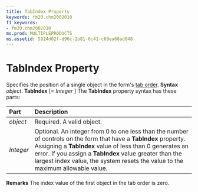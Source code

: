```yaml
---
title: TabIndex Property
keywords: fm20.chm2002010
f1_keywords:
- fm20.chm2002010
ms.prod: MULTIPLEPRODUCTS
ms.assetid: 5924d02f-d96c-2b81-6c41-c69ea68ad048
---
```



# TabIndex Property



Specifies the position of a single object in the form's [tab order](vbe-glossary.md).
 **Syntax**
 _object_. **TabIndex** [= _Integer_ ]
The  **TabIndex** property syntax has these parts:


|**Part**|**Description**|
|:-----|:-----|
| _object_|Required. A valid object.|
| _Integer_|Optional. An integer from 0 to one less than the number of controls on the form that have a  **TabIndex** property. Assigning a **TabIndex** value of less than 0 generates an error. If you assign a **TabIndex** value greater than the largest index value, the system resets the value to the maximum allowable value.|
 **Remarks**
The index value of the first object in the tab order is zero.

